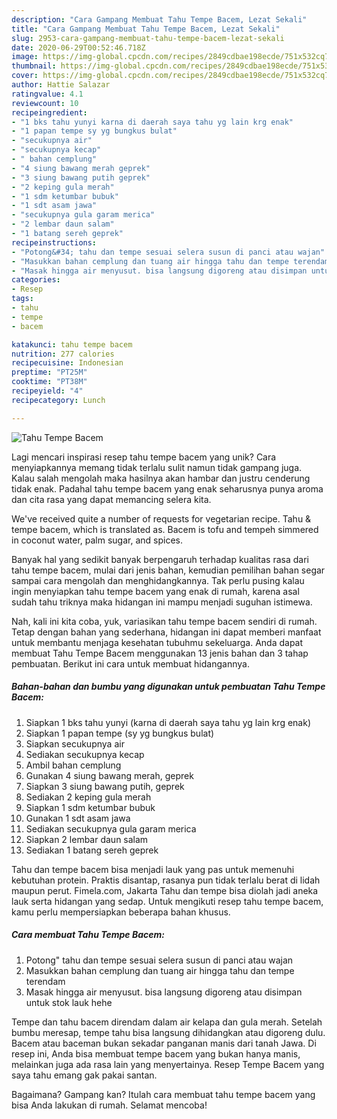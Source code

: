 ```yaml
---
description: "Cara Gampang Membuat Tahu Tempe Bacem, Lezat Sekali"
title: "Cara Gampang Membuat Tahu Tempe Bacem, Lezat Sekali"
slug: 2953-cara-gampang-membuat-tahu-tempe-bacem-lezat-sekali
date: 2020-06-29T00:52:46.718Z
image: https://img-global.cpcdn.com/recipes/2849cdbae198ecde/751x532cq70/tahu-tempe-bacem-foto-resep-utama.jpg
thumbnail: https://img-global.cpcdn.com/recipes/2849cdbae198ecde/751x532cq70/tahu-tempe-bacem-foto-resep-utama.jpg
cover: https://img-global.cpcdn.com/recipes/2849cdbae198ecde/751x532cq70/tahu-tempe-bacem-foto-resep-utama.jpg
author: Hattie Salazar
ratingvalue: 4.1
reviewcount: 10
recipeingredient:
- "1 bks tahu yunyi karna di daerah saya tahu yg lain krg enak"
- "1 papan tempe sy yg bungkus bulat"
- "secukupnya air"
- "secukupnya kecap"
- " bahan cemplung"
- "4 siung bawang merah geprek"
- "3 siung bawang putih geprek"
- "2 keping gula merah"
- "1 sdm ketumbar bubuk"
- "1 sdt asam jawa"
- "secukupnya gula garam merica"
- "2 lembar daun salam"
- "1 batang sereh geprek"
recipeinstructions:
- "Potong&#34; tahu dan tempe sesuai selera susun di panci atau wajan"
- "Masukkan bahan cemplung dan tuang air hingga tahu dan tempe terendam"
- "Masak hingga air menyusut. bisa langsung digoreng atau disimpan untuk stok lauk hehe"
categories:
- Resep
tags:
- tahu
- tempe
- bacem

katakunci: tahu tempe bacem 
nutrition: 277 calories
recipecuisine: Indonesian
preptime: "PT25M"
cooktime: "PT38M"
recipeyield: "4"
recipecategory: Lunch

---
```



![Tahu Tempe Bacem](https://img-global.cpcdn.com/recipes/2849cdbae198ecde/751x532cq70/tahu-tempe-bacem-foto-resep-utama.jpg)

Lagi mencari inspirasi resep tahu tempe bacem yang unik? Cara menyiapkannya memang tidak terlalu sulit namun tidak gampang juga. Kalau salah mengolah maka hasilnya akan hambar dan justru cenderung tidak enak. Padahal tahu tempe bacem yang enak seharusnya punya aroma dan cita rasa yang dapat memancing selera kita.

We&#39;ve received quite a number of requests for vegetarian recipe. Tahu &amp; tempe bacem, which is translated as. Bacem is tofu and tempeh simmered in coconut water, palm sugar, and spices.

Banyak hal yang sedikit banyak berpengaruh terhadap kualitas rasa dari tahu tempe bacem, mulai dari jenis bahan, kemudian pemilihan bahan segar sampai cara mengolah dan menghidangkannya. Tak perlu pusing kalau ingin menyiapkan tahu tempe bacem yang enak di rumah, karena asal sudah tahu triknya maka hidangan ini mampu menjadi suguhan istimewa.


Nah, kali ini kita coba, yuk, variasikan tahu tempe bacem sendiri di rumah. Tetap dengan bahan yang sederhana, hidangan ini dapat memberi manfaat untuk membantu menjaga kesehatan tubuhmu sekeluarga. Anda dapat membuat Tahu Tempe Bacem menggunakan 13 jenis bahan dan 3 tahap pembuatan. Berikut ini cara untuk membuat hidangannya.

<!--inarticleads1-->

##### Bahan-bahan dan bumbu yang digunakan untuk pembuatan Tahu Tempe Bacem:

1. Siapkan 1 bks tahu yunyi (karna di daerah saya tahu yg lain krg enak)
1. Siapkan 1 papan tempe (sy yg bungkus bulat)
1. Siapkan secukupnya air
1. Sediakan secukupnya kecap
1. Ambil  bahan cemplung
1. Gunakan 4 siung bawang merah, geprek
1. Siapkan 3 siung bawang putih, geprek
1. Sediakan 2 keping gula merah
1. Siapkan 1 sdm ketumbar bubuk
1. Gunakan 1 sdt asam jawa
1. Sediakan secukupnya gula garam merica
1. Siapkan 2 lembar daun salam
1. Sediakan 1 batang sereh geprek


Tahu dan tempe bacem bisa menjadi lauk yang pas untuk memenuhi kebutuhan protein. Praktis disantap, rasanya pun tidak terlalu berat di lidah maupun perut. Fimela.com, Jakarta Tahu dan tempe bisa diolah jadi aneka lauk serta hidangan yang sedap. Untuk mengikuti resep tahu tempe bacem, kamu perlu mempersiapkan beberapa bahan khusus. 

<!--inarticleads2-->

##### Cara membuat Tahu Tempe Bacem:

1. Potong&#34; tahu dan tempe sesuai selera susun di panci atau wajan
1. Masukkan bahan cemplung dan tuang air hingga tahu dan tempe terendam
1. Masak hingga air menyusut. bisa langsung digoreng atau disimpan untuk stok lauk hehe


Tempe dan tahu bacem direndam dalam air kelapa dan gula merah. Setelah bumbu meresap, tempe tahu bisa langsung dihidangkan atau digoreng dulu. Bacem atau baceman bukan sekadar panganan manis dari tanah Jawa. Di resep ini, Anda bisa membuat tempe bacem yang bukan hanya manis, melainkan juga ada rasa lain yang menyertainya. Resep Tempe Bacem yang saya tahu emang gak pakai santan. 

Bagaimana? Gampang kan? Itulah cara membuat tahu tempe bacem yang bisa Anda lakukan di rumah. Selamat mencoba!
